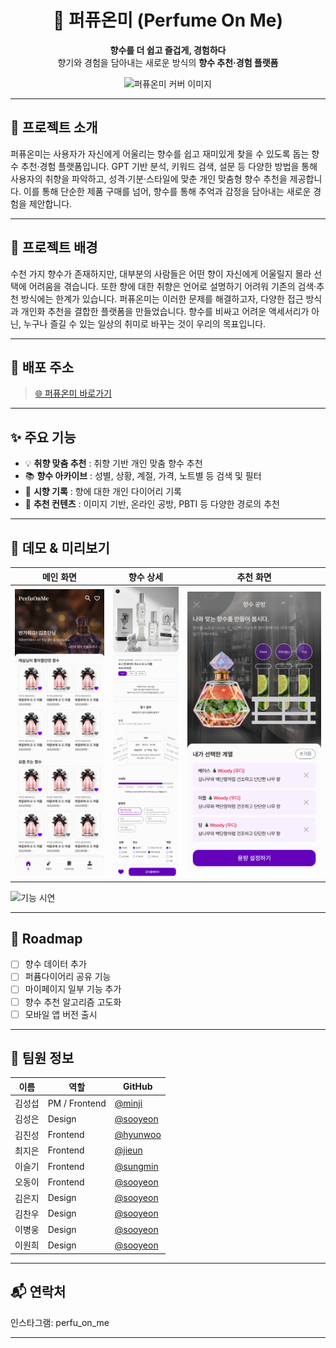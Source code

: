 <div align="center">
  
# 🌸 퍼퓨온미 (Perfume On Me)

**향수를 더 쉽고 즐겁게, 경험하다**  
향기와 경험을 담아내는 새로운 방식의 **향수 추천·경험 플랫폼**

<img src="images/cover.png" alt="퍼퓨온미 커버 이미지" width="600" />

</div>

---

## 📌 프로젝트 소개

퍼퓨온미는 사용자가 자신에게 어울리는 향수를 쉽고 재미있게 찾을 수 있도록 돕는 향수 추천·경험 플랫폼입니다.
GPT 기반 분석, 키워드 검색, 설문 등 다양한 방법을 통해 사용자의 취향을 파악하고,
성격·기분·스타일에 맞춘 개인 맞춤형 향수 추천을 제공합니다.
이를 통해 단순한 제품 구매를 넘어, 향수를 통해 추억과 감정을 담아내는 새로운 경험을 제안합니다.

---

## 🌱 프로젝트 배경

수천 가지 향수가 존재하지만, 대부분의 사람들은 어떤 향이 자신에게 어울릴지 몰라 선택에 어려움을 겪습니다.
또한 향에 대한 취향은 언어로 설명하기 어려워 기존의 검색·추천 방식에는 한계가 있습니다.
퍼퓨온미는 이러한 문제를 해결하고자, 다양한 접근 방식과 개인화 추천을 결합한 플랫폼을 만들었습니다.
향수를 비싸고 어려운 액세서리가 아닌, 누구나 즐길 수 있는 일상의 취미로 바꾸는 것이 우리의 목표입니다.

---

## 🔗 배포 주소
> [🌐 퍼퓨온미 바로가기](https://perfuonme.example.com)

---

## ✨ 주요 기능
- 💡 **취향 맞춤 추천** : 취향 기반 개인 맞춤 향수 추천  
- 📚 **향수 아카이브** :  성별, 상황, 계절, 가격, 노트별 등 검색 및 필터  
- 🧾 **시향 기록** : 향에 대한 개인 다이어리 기록  
- 📱 **추천 컨텐츠** : 이미지 기반, 온라인 공방, PBTI 등 다양한 경로의 추천

---

## 🎥 데모 & 미리보기
| 메인 화면 | 향수 상세 | 추천 화면 |
|-----------|-----------|-----------|
| ![메인 화면](/main.png) | ![향수 상세](/detail.png) | ![추천 화면](/recommend.png) |

![기능 시연](images/demo.gif)

---

## 📅 Roadmap
- [ ] 향수 데이터 추가
- [ ] 퍼퓸다이어리 공유 기능
- [ ] 마이페이지 일부 기능 추가 
- [ ] 향수 추천 알고리즘 고도화  
- [ ] 모바일 앱 버전 출시  

--- 


## 👥 팀원 정보
| 이름 | 역할 | GitHub |
|------|------|--------|
| 김성섭 | PM / Frontend | [@minji](https://github.com/minji) |
| 김성은 | Design | [@sooyeon](https://github.com/sooyeon) |
| 김진성 | Frontend | [@hyunwoo](https://github.com/hyunwoo) |
| 최지은 | Frontend | [@jieun](https://github.com/jieun) |
| 이슬기 | Frontend | [@sungmin](https://github.com/sungmin) |
| 오동이 | Frontend | [@sooyeon](https://github.com/sooyeon) |
| 김은지 | Design | [@sooyeon](https://github.com/sooyeon) |
| 김찬우 | Design | [@sooyeon](https://github.com/sooyeon) |
| 이병웅 | Design | [@sooyeon](https://github.com/sooyeon) |
| 이원희 | Design | [@sooyeon](https://github.com/sooyeon) |

--- 

## 📬 연락처

인스타그램: perfu_on_me

--- 

